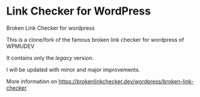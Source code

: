 # Link Checker for WordPress

Broken Link Checker for wordpress

This is a clone/fork of the famous broken link checker for wordpress of WPMUDEV

It contains only the *legacy* version.

I will be updated with minor and major improvements. 

More information on https://brokenlinkchecker.dev/wordpress/broken-link-checker
